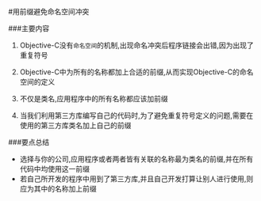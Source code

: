 #用前缀避免命名空间冲突

###主要内容
1. Objective-C没有`命名空间`的机制,出现命名冲突后程序链接会出错,因为出现了重复符号

2. Objective-C中为所有的名称都加上合适的前缀,从而实现Objective-C的命名空间的定义

3. 不仅是类名,应用程序中的所有名称都应该加前缀

4. 当我们利用第三方库编写自己的代码时,为了避免重复符号定义的问题,需要在使用的第三方库类名加上自己的前缀

###要点总结
* 选择与你的公司,应用程序或者两者皆有关联的名称最为类名的前缀,并在所有代码中均使用这一前缀
* 若自己所开发的程序中用到了第三方库,并且自己开发打算让别人进行使用,则应为其中的名称加上前缀